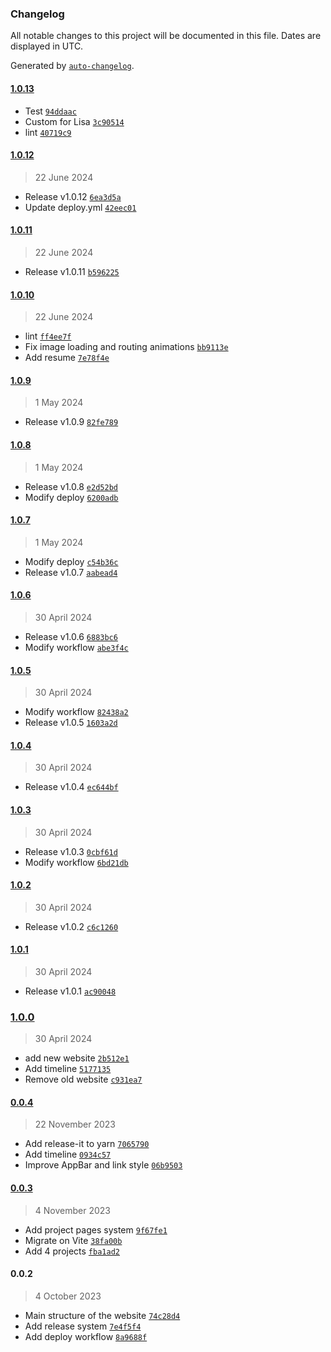 ### Changelog

All notable changes to this project will be documented in this file. Dates are displayed in UTC.

Generated by [`auto-changelog`](https://github.com/CookPete/auto-changelog).

#### [1.0.13](https://github.com/matteodcr/website-cv/compare/1.0.12...1.0.13)

- Test [`94ddaac`](https://github.com/matteodcr/website-cv/commit/94ddaacb1be436eb7d6fd6a793dd9e787d53fe79)
- Custom for Lisa [`3c90514`](https://github.com/matteodcr/website-cv/commit/3c90514c059e8906f7e666e2fbe8d301d4e6cf38)
- lint [`40719c9`](https://github.com/matteodcr/website-cv/commit/40719c91c55f4d967e43c8ae9c6bea0efdd5fe84)

#### [1.0.12](https://github.com/matteodcr/website-cv/compare/1.0.11...1.0.12)

> 22 June 2024

- Release v1.0.12 [`6ea3d5a`](https://github.com/matteodcr/website-cv/commit/6ea3d5a13956692052a058b34c87c569855d395e)
- Update deploy.yml [`42eec01`](https://github.com/matteodcr/website-cv/commit/42eec015548184439fa8989e7aaf503e82620a39)

#### [1.0.11](https://github.com/matteodcr/website-cv/compare/1.0.10...1.0.11)

> 22 June 2024

- Release v1.0.11 [`b596225`](https://github.com/matteodcr/website-cv/commit/b59622578e34c16787d195a651d150062469561d)

#### [1.0.10](https://github.com/matteodcr/website-cv/compare/1.0.9...1.0.10)

> 22 June 2024

- lint [`ff4ee7f`](https://github.com/matteodcr/website-cv/commit/ff4ee7f196fa6378625a13f289ccb159d235fe6f)
- Fix image loading and routing animations [`bb9113e`](https://github.com/matteodcr/website-cv/commit/bb9113e700bc6106873c1a39235042c667368a0a)
- Add resume [`7e78f4e`](https://github.com/matteodcr/website-cv/commit/7e78f4e8ffda47d4b4dc9eb0dfe408b117d8d5f6)

#### [1.0.9](https://github.com/matteodcr/website-cv/compare/1.0.8...1.0.9)

> 1 May 2024

- Release v1.0.9 [`82fe789`](https://github.com/matteodcr/website-cv/commit/82fe789e1b38ad49fbe885a95b07f257067dd4cb)

#### [1.0.8](https://github.com/matteodcr/website-cv/compare/1.0.7...1.0.8)

> 1 May 2024

- Release v1.0.8 [`e2d52bd`](https://github.com/matteodcr/website-cv/commit/e2d52bd2bd18c033b582665f32e7be63133af598)
- Modify deploy [`6200adb`](https://github.com/matteodcr/website-cv/commit/6200adb398a9126e7358ee8480d49b65467652da)

#### [1.0.7](https://github.com/matteodcr/website-cv/compare/1.0.6...1.0.7)

> 1 May 2024

- Modify deploy [`c54b36c`](https://github.com/matteodcr/website-cv/commit/c54b36c903074ecf4153838c783ede348e698ca3)
- Release v1.0.7 [`aabead4`](https://github.com/matteodcr/website-cv/commit/aabead4bf1bec1a66f8c912868241767fecbde84)

#### [1.0.6](https://github.com/matteodcr/website-cv/compare/1.0.5...1.0.6)

> 30 April 2024

- Release v1.0.6 [`6883bc6`](https://github.com/matteodcr/website-cv/commit/6883bc65b5f30b3404fb4a908082770447666f61)
- Modify workflow [`abe3f4c`](https://github.com/matteodcr/website-cv/commit/abe3f4c85231d6589dec41bcb5ace1819cb89d00)

#### [1.0.5](https://github.com/matteodcr/website-cv/compare/1.0.4...1.0.5)

> 30 April 2024

- Modify workflow [`82438a2`](https://github.com/matteodcr/website-cv/commit/82438a2b77b9a1f490ddc0e324015b499c1ad399)
- Release v1.0.5 [`1603a2d`](https://github.com/matteodcr/website-cv/commit/1603a2d288ee1750384e51dfcece1473cef67b2b)

#### [1.0.4](https://github.com/matteodcr/website-cv/compare/1.0.3...1.0.4)

> 30 April 2024

- Release v1.0.4 [`ec644bf`](https://github.com/matteodcr/website-cv/commit/ec644bfd2e2775abf7e38a9f325fa717790e42dd)

#### [1.0.3](https://github.com/matteodcr/website-cv/compare/1.0.2...1.0.3)

> 30 April 2024

- Release v1.0.3 [`0cbf61d`](https://github.com/matteodcr/website-cv/commit/0cbf61d3ee36eb1a2adadde7459b63580d5ac67a)
- Modify workflow [`6bd21db`](https://github.com/matteodcr/website-cv/commit/6bd21dbbcadaecda496fdad1a461555826d5a6b1)

#### [1.0.2](https://github.com/matteodcr/website-cv/compare/1.0.1...1.0.2)

> 30 April 2024

- Release v1.0.2 [`c6c1260`](https://github.com/matteodcr/website-cv/commit/c6c1260c2e4f8d864b34e684b0e92b0da4c2e7ec)

#### [1.0.1](https://github.com/matteodcr/website-cv/compare/1.0.0...1.0.1)

> 30 April 2024

- Release v1.0.1 [`ac90048`](https://github.com/matteodcr/website-cv/commit/ac90048c906a0a7e97d9b1c5dd5a336f0d7bf4cc)

### [1.0.0](https://github.com/matteodcr/website-cv/compare/0.0.4...1.0.0)

> 30 April 2024

- add new website [`2b512e1`](https://github.com/matteodcr/website-cv/commit/2b512e1c12964a4455864b2e148482149e29f7b2)
- Add timeline [`5177135`](https://github.com/matteodcr/website-cv/commit/5177135a772c8367bd6d10b015d62d3f48bd3429)
- Remove old website [`c931ea7`](https://github.com/matteodcr/website-cv/commit/c931ea7c25716f899bb7cb864fd93d9303cd9834)

#### [0.0.4](https://github.com/matteodcr/website-cv/compare/0.0.3...0.0.4)

> 22 November 2023

- Add release-it to yarn [`7065790`](https://github.com/matteodcr/website-cv/commit/7065790123a396d5c18a1d8680c79475eca34a72)
- Add timeline [`0934c57`](https://github.com/matteodcr/website-cv/commit/0934c57aa9d637b83b6e112f9822bca71da2d944)
- Improve AppBar and link style [`06b9503`](https://github.com/matteodcr/website-cv/commit/06b95037ad23287d1712e1729c3f517459882960)

#### [0.0.3](https://github.com/matteodcr/website-cv/compare/0.0.2...0.0.3)

> 4 November 2023

- Add project pages system [`9f67fe1`](https://github.com/matteodcr/website-cv/commit/9f67fe1fa568000d9e903fc26f2e51ecc8a5bc35)
- Migrate on Vite [`38fa00b`](https://github.com/matteodcr/website-cv/commit/38fa00be3df827bc8ad89ad707bdea7f9203d41e)
- Add 4 projects [`fba1ad2`](https://github.com/matteodcr/website-cv/commit/fba1ad235a6be56249046aea78c91e48c592e84f)

#### 0.0.2

> 4 October 2023

- Main structure of the website [`74c28d4`](https://github.com/matteodcr/website-cv/commit/74c28d427fb75d03100f58c3deb69a82db4a320a)
- Add release system [`7e4f5f4`](https://github.com/matteodcr/website-cv/commit/7e4f5f41c208f20f4914f5cc7b67968bc863513d)
- Add deploy workflow [`8a9688f`](https://github.com/matteodcr/website-cv/commit/8a9688f71c5a619b59cc00cb4c103a953687301f)
